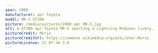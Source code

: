 ```yaml
---
year: 2008
manufacturer: apr Toyota
model: MR-S GT300
picture: /media/pictures/2008_apr_MR-S.jpg
alt: A GT300 apr Toyota MR-S sporting a Lightning McQueen livery.
pictureCredit: Morio
pictureCreditUrl: https://commons.wikimedia.org/wiki/User:Morio
pictureLicense: CC BY-SA 3.0
---
```

